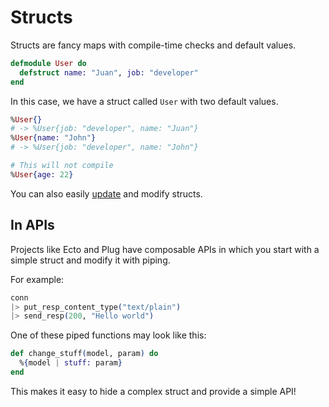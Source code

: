 # Structs

Structs are fancy maps with compile-time checks and default values.

```elixir
defmodule User do
  defstruct name: "Juan", job: "developer"
end
```

In this case, we have a struct called `User` with two default values.

```elixir
%User{}
# -> %User{job: "developer", name: "Juan"}
%User{name: "John"}
# -> %User{job: "developer", name: "John"}

# This will not compile
%User{age: 22}
```

You can also easily [update](http://elixir-lang.org/getting-started/structs.html#accessing-and-updating-structs) and modify structs.

## In APIs

Projects like Ecto and Plug have composable APIs in which you start with a simple struct and modify it with piping.

For example:

```elixir
conn
|> put_resp_content_type("text/plain")
|> send_resp(200, "Hello world")
```

One of these piped functions may look like this:

```elixir
def change_stuff(model, param) do
  %{model | stuff: param}
end
```

This makes it easy to hide a complex struct and provide a simple API!
